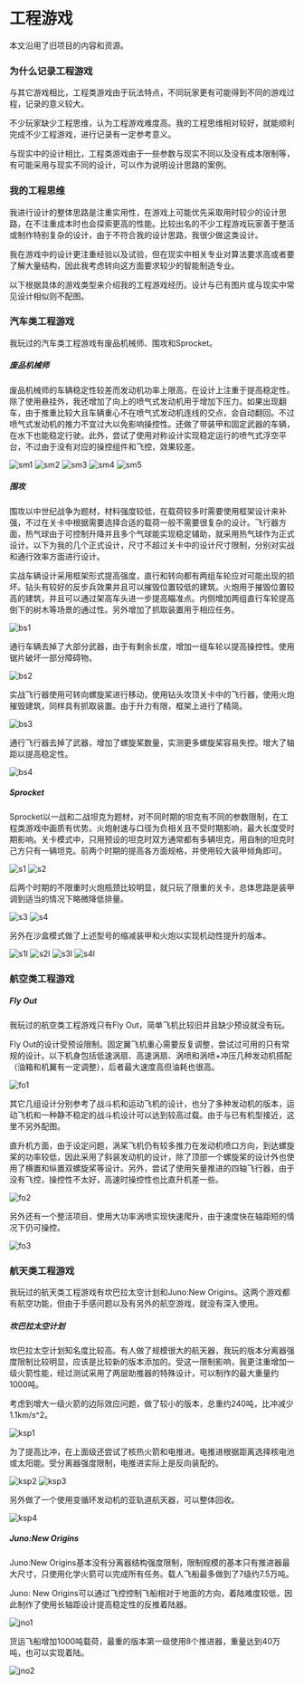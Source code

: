 # 工程游戏

本文沿用了旧项目的内容和资源。

### 为什么记录工程游戏

与其它游戏相比，工程类游戏由于玩法特点，不同玩家更有可能得到不同的游戏过程，记录的意义较大。

不少玩家缺少工程思维，认为工程游戏难度高。我的工程思维相对较好，就能顺利完成不少工程游戏，进行记录有一定参考意义。

与现实中的设计相比，工程类游戏由于一些参数与现实不同以及没有成本限制等，有可能采用与现实不同的设计，可以作为说明设计思路的案例。

### 我的工程思维

我进行设计的整体思路是注重实用性，在游戏上可能优先采取用时较少的设计思路，在不注重成本时也会探索更高的性能。比较出名的不少工程游戏玩家善于整活或制作特别复杂的设计，由于不符合我的设计思路，我很少做这类设计。

我在游戏中的设计更注重经验以及试验，但在现实中相关专业对算法要求高或者要了解大量结构，因此我考虑转向这方面要求较少的智能制造专业。

以下根据具体的游戏类型来介绍我的工程游戏经历。设计与已有图片或与现实中常见设计相似则不配图。

### 汽车类工程游戏

我玩过的汽车类工程游戏有废品机械师、围攻和Sprocket。

##### 废品机械师

废品机械师的车辆稳定性较差而发动机功率上限高，在设计上注重于提高稳定性。除了使用悬挂外，我还增加了向上的喷气式发动机用于增加下压力。如果出现翻车，由于推重比较大且车辆重心不在喷气式发动机连线的交点，会自动翻回。不过喷气式发动机的推力不宜过大以免影响操控性。还做了带装甲和固定武器的车辆，在水下也能稳定行驶。此外，尝试了使用对称设计实现稳定运行的喷气式浮空平台，不过由于没有对应的操控组件和飞控，效果较差。

![sm1](https://github.com/Willian7004/blog/blob/main/files/sm1.jpg?raw=true)
![sm2](https://github.com/Willian7004/blog/blob/main/files/sm2.jpg?raw=true)
![sm3](https://github.com/Willian7004/blog/blob/main/files/sm3.jpg?raw=true)
![sm4](https://github.com/Willian7004/blog/blob/main/files/sm4.jpg?raw=true)
![sm5](https://github.com/Willian7004/blog/blob/main/files/sm5.jpg?raw=true)

##### 围攻

围攻以中世纪战争为题材，材料强度较低，在载荷较多时需要使用框架设计来补强，不过在关卡中根据需要选择合适的载荷一般不需要很复杂的设计。飞行器方面，热气球由于可控制升降并且多个气球能实现稳定辅助，就采用热气球作为正式设计。以下为我的几个正式设计，尺寸不超过关卡中的设计尺寸限制，分别对实战和通行效率方面进行设计。

实战车辆设计采用框架形式提高强度，直行和转向都有两组车轮应对可能出现的损坏。钻头有较好的反步兵效果并且可以摧毁位置较低的建筑。火炮用于摧毁位置较高的建筑，并且可以通过架高车头进一步提高瞄准点。内侧增加两组直行车轮提高倒下的树木等场景的通过性。另外增加了抓取装置用于相应任务。

![bs1](https://github.com/Willian7004/blog/blob/main/files/bs1.jpg?raw=true)

通行车辆去掉了大部分武器，由于有剩余长度，增加一组车轮以提高操控性。使用锯片破坏一部分障碍物。

![bs2](https://github.com/Willian7004/blog/blob/main/files/bs2.jpg?raw=true)

实战飞行器使用可转向螺旋桨进行移动，使用钻头攻顶关卡中的飞行器，使用火炮摧毁建筑，同样具有抓取装置。由于升力有限，框架上进行了精简。

![bs3](https://github.com/Willian7004/blog/blob/main/files/bs3.jpg?raw=true)

通行飞行器去掉了武器，增加了螺旋桨数量，实测更多螺旋桨容易失控。增大了轴距以提高稳定性。

![bs4](https://github.com/Willian7004/blog/blob/main/files/bs4.jpg?raw=true)

##### Sprocket

Sprocket以一战和二战坦克为题材，对不同时期的坦克有不同的参数限制，在工程类游戏中画质有优势。火炮射速与口径为负相关且不受时期影响，最大长度受时期影响。关卡模式中，只用预设的坦克时双方通常都有多辆坦克，用自制的坦克时己方只有一辆坦克。前两个时期的提高各方面规格，并使用较大装甲倾角即可。

![s1](https://github.com/Willian7004/blog/blob/main/files/s1.jpg?raw=true)
![s2](https://github.com/Willian7004/blog/blob/main/files/s2.jpg?raw=true)

后两个时期的不限重时火炮瓶颈比较明显，就只玩了限重的关卡，总体思路是装甲调到适当的情况下略微降低排量。

![s3](https://github.com/Willian7004/blog/blob/main/files/s3.jpg?raw=true)
![s4](https://github.com/Willian7004/blog/blob/main/files/s4.jpg?raw=true)

另外在沙盒模式做了上述型号的缩减装甲和火炮以实现机动性提升的版本。

![s1l](https://github.com/Willian7004/blog/blob/main/files/s1l.jpg?raw=true)
![s2l](https://github.com/Willian7004/blog/blob/main/files/s2l.jpg?raw=true)
![s3l](https://github.com/Willian7004/blog/blob/main/files/s3l.jpg?raw=true)
![s4l](https://github.com/Willian7004/blog/blob/main/files/s4l.jpg?raw=true)

### 航空类工程游戏

##### Fly Out

我玩过的航空类工程游戏只有Fly Out，简单飞机比较旧并且缺少预设就没有玩。

Fly Out的设计受预设限制。固定翼飞机重心需要反复调整，尝试过可用的只有常规的设计。以下机身包括低速涡扇、高速涡扇、涡喷和涡喷+冲压几种发动机搭配（油箱和机翼有一定调整），后者最大速度高但油耗也很高。

![fo1](https://github.com/Willian7004/blog/blob/main/files/fo1.jpg?raw=true)

其它几组设计分别参考了战斗机和运动飞机的设计，也分了多种发动机的版本，运动飞机和一种静不稳定的战斗机设计可以达到较高过载。由于与已有机型接近，这里不另外配图。

直升机方面，由于设定问题，涡桨飞机仍有较多推力在发动机喷口方向，到达螺旋桨的功率较低，因此采用了斜装发动机的设计，除了顶部一个螺旋桨的设计外也使用了横置和纵置双螺旋桨等设计。另外，尝试了使用矢量推进的四轴飞行器，由于没有飞控，操控性不太好，高速时操控性也比直升机差一些。

![fo2](https://github.com/Willian7004/blog/blob/main/files/fo2.jpg?raw=true)

另外还有一个整活项目，使用大功率涡喷实现快速爬升，由于速度快在轴距短的情况下仍可操控。

![fo3](https://github.com/Willian7004/blog/blob/main/files/fo3.jpg?raw=true)

### 航天类工程游戏

我玩过的航天类工程游戏有坎巴拉太空计划和Juno:New Origins。这两个游戏都有航空功能，但由于手感问题以及有另外的航空游戏，就没有深入使用。

##### 坎巴拉太空计划

坎巴拉太空计划知名度比较高。有人做了规模很大的航天器，我玩的版本分离器强度限制比较明显，应该是比较新的版本添加的。受这一限制影响，我更注重增加一级火箭性能，经过测试采用了两层助推器的特殊设计，可以制作的最大重量约1000吨。

考虑到增大一级火箭的边际效应问题，做了较小的版本，总重约240吨，比冲减少1.1km/s^2。

![ksp1](https://github.com/Willian7004/blog/blob/main/files/ksp1.jpg?raw=true)

为了提高比冲，在上面级还尝试了核热火箭和电推进。电推进根据距离选择核电池或太阳能。受分离器强度限制，电推进实际上是反向装配的。

![ksp2](https://github.com/Willian7004/blog/blob/main/files/ksp2.jpg?raw=true)
![ksp3](https://github.com/Willian7004/blog/blob/main/files/ksp3.jpg?raw=true)

另外做了一个使用变循环发动机的亚轨道航天器，可以整体回收。

![ksp4](https://github.com/Willian7004/blog/blob/main/files/ksp4.jpg?raw=true)

##### Juno:New Origins

Juno:New Origins基本没有分离器结构强度限制，限制规模的基本只有推进器最大尺寸，只使用化学火箭可以完成所有任务。载人飞船最多做到了7级约7.5万吨。

Juno: New Origins可以通过飞控控制飞船相对于地面的方向，着陆难度较低，因此制作了使用长轴距设计提高稳定性的反推着陆器。

![jno1](https://github.com/Willian7004/blog/blob/main/files/jno1.jpg?raw=true)

货运飞船增加1000吨载荷，最重的版本第一级使用8个推进器，重量达到40万吨，也可以实现着陆。

![jno2](https://github.com/Willian7004/blog/blob/main/files/jno2.jpg?raw=true)